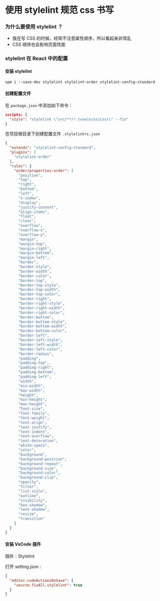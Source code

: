 # 使用 stylelint 规范 css 书写

### 为什么要使用 stylelint ？

* 我在写 CSS 的时候，经常不注意属性顺序，所以看起来非常乱
* CSS 顺序也会影响页面性能

### stylelint 在 React 中的配置

#### 安装 stylelint 

`npm i --save-dev stylelint stylelint-order stylelint-config-standard`

#### 创建配置文件

在 `package.json` 中添加如下命令：
```json
scripts: {
  "style": "stylelint \"src/**/*.(vue|scss|css)\" --fix"
}
```

在项目根目录下创建配置文件 `.stylelintrc.json`

```json
{
  "extends": "stylelint-config-standard",
  "plugins": [
    "stylelint-order"
  ],
  "rules": {
    "order/properties-order": [
      "position",
      "top",
      "right",
      "bottom",
      "left",
      "z-index",
      "display",
      "justify-content",
      "align-items",
      "float",
      "clear",
      "overflow",
      "overflow-x",
      "overflow-y",
      "margin",
      "margin-top",
      "margin-right",
      "margin-bottom",
      "margin-left",
      "border",
      "border-style",
      "border-width",
      "border-color",
      "border-top",
      "border-top-style",
      "border-top-width",
      "border-top-color",
      "border-right",
      "border-right-style",
      "border-right-width",
      "border-right-color",
      "border-bottom",
      "border-bottom-style",
      "border-bottom-width",
      "border-bottom-color",
      "border-left",
      "border-left-style",
      "border-left-width",
      "border-left-color",
      "border-radius",
      "padding",
      "padding-top",
      "padding-right",
      "padding-bottom",
      "padding-left",
      "width",
      "min-width",
      "max-width",
      "height",
      "min-height",
      "max-height",
      "font-size",
      "font-family",
      "font-weight",
      "text-align",
      "text-justify",
      "text-indent",
      "text-overflow",
      "text-decoration",
      "white-space",
      "color",
      "background",
      "background-position",
      "background-repeat",
      "background-size",
      "background-color",
      "background-clip",
      "opacity",
      "filter",
      "list-style",
      "outline",
      "visibility",
      "box-shadow",
      "text-shadow",
      "resize",
      "transition"
    ]
  }
}
```

#### 安装 VsCode 插件

插件：Stylelint

打开 setting.json :

```json
{
  "editor.codeActionsOnSave": {
    "source.fixAll.stylelint": true
  }
}
```